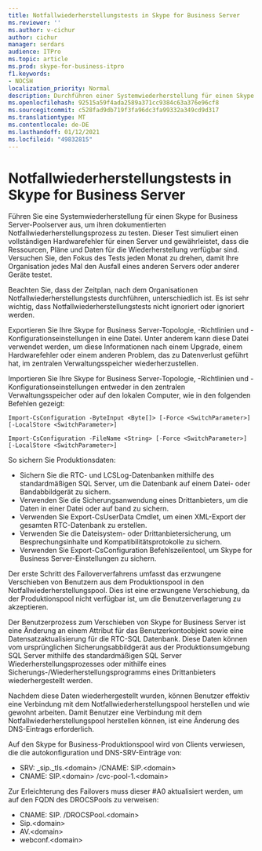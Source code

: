 ```yaml
---
title: Notfallwiederherstellungstests in Skype for Business Server
ms.reviewer: ''
ms.author: v-cichur
author: cichur
manager: serdars
audience: ITPro
ms.topic: article
ms.prod: skype-for-business-itpro
f1.keywords:
- NOCSH
localization_priority: Normal
description: Durchführen einer Systemwiederherstellung für einen Skype for Business Server-Poolserver zum Testen des dokumentierten Notfallwiederherstellungsprozesses
ms.openlocfilehash: 92515a59f4ada2589a371cc9384c63a376e96cf8
ms.sourcegitcommit: c528fad9db719f3fa96dc3fa99332a349cd9d317
ms.translationtype: MT
ms.contentlocale: de-DE
ms.lasthandoff: 01/12/2021
ms.locfileid: "49832815"
---
```

# <a name="disaster-recovery-testing-in-skype-for-business-server"></a>Notfallwiederherstellungstests in Skype for Business Server

Führen Sie eine Systemwiederherstellung für einen Skype for Business Server-Poolserver aus, um ihren dokumentierten Notfallwiederherstellungsprozess zu testen. Dieser Test simuliert einen vollständigen Hardwarefehler für einen Server und gewährleistet, dass die Ressourcen, Pläne und Daten für die Wiederherstellung verfügbar sind. Versuchen Sie, den Fokus des Tests jeden Monat zu drehen, damit Ihre Organisation jedes Mal den Ausfall eines anderen Servers oder anderer Geräte testet. 

Beachten Sie, dass der Zeitplan, nach dem Organisationen Notfallwiederherstellungstests durchführen, unterschiedlich ist. Es ist sehr wichtig, dass Notfallwiederherstellungstests nicht ignoriert oder ignoriert werden. 

Exportieren Sie Ihre Skype for Business Server-Topologie, -Richtlinien und -Konfigurationseinstellungen in eine Datei. Unter anderem kann diese Datei verwendet werden, um diese Informationen nach einem Upgrade, einem Hardwarefehler oder einem anderen Problem, das zu Datenverlust geführt hat, im zentralen Verwaltungsspeicher wiederherzustellen.

Importieren Sie Ihre Skype for Business Server-Topologie, -Richtlinien und -Konfigurationseinstellungen entweder in den zentralen Verwaltungsspeicher oder auf den lokalen Computer, wie in den folgenden Befehlen gezeigt: 

`Import-CsConfiguration -ByteInput <Byte[]> [-Force <SwitchParameter>] [-LocalStore <SwitchParameter>]`

`Import-CsConfiguration -FileName <String> [-Force <SwitchParameter>] [-LocalStore <SwitchParameter>]` 

So sichern Sie Produktionsdaten:

- Sichern Sie die RTC- und LCSLog-Datenbanken mithilfe des standardmäßigen SQL Server, um die Datenbank auf einem Datei- oder Bandabbildgerät zu sichern.
- Verwenden Sie die Sicherungsanwendung eines Drittanbieters, um die Daten in einer Datei oder auf band zu sichern.
- Verwenden Sie Export-CsUserData Cmdlet, um einen XML-Export der gesamten RTC-Datenbank zu erstellen.
- Verwenden Sie die Dateisystem- oder Drittanbietersicherung, um Besprechungsinhalte und Kompatibilitätsprotokolle zu sichern.
- Verwenden Sie Export-CsConfiguration Befehlszeilentool, um Skype for Business Server-Einstellungen zu sichern.

Der erste Schritt des Failoververfahrens umfasst das erzwungene Verschieben von Benutzern aus dem Produktionspool in den Notfallwiederherstellungspool. Dies ist eine erzwungene Verschiebung, da der Produktionspool nicht verfügbar ist, um die Benutzerverlagerung zu akzeptieren.

Der Benutzerprozess zum Verschieben von Skype for Business Server ist eine Änderung an einem Attribut für das Benutzerkontoobjekt sowie eine Datensatzaktualisierung für die RTC-SQL Datenbank. Diese Daten können vom ursprünglichen Sicherungsabbildgerät aus der Produktionsumgebung SQL Server mithilfe des standardmäßigen SQL Server Wiederherstellungsprozesses oder mithilfe eines Sicherungs-/Wiederherstellungsprogramms eines Drittanbieters wiederhergestellt werden.

Nachdem diese Daten wiederhergestellt wurden, können Benutzer effektiv eine Verbindung mit dem Notfallwiederherstellungspool herstellen und wie gewohnt arbeiten. Damit Benutzer eine Verbindung mit dem Notfallwiederherstellungspool herstellen können, ist eine Änderung des DNS-Eintrags erforderlich.

Auf den Skype for Business-Produktionspool wird von Clients verwiesen, die die autokonfiguration und DNS-SRV-Einträge von:

- SRV: _sip._tls.\<domain> /CNAME: SIP.\<domain>
- CNAME: SIP.\<domain> /cvc-pool-1.\<domain>

Zur Erleichterung des Failovers muss dieser #A0 aktualisiert werden, um auf den FQDN des DROCSPools zu verweisen:

- CNAME: SIP.<domain> /DROCSPool.\<domain>
- Sip.\<domain>
- AV.\<domain>
- webconf.\<domain>
